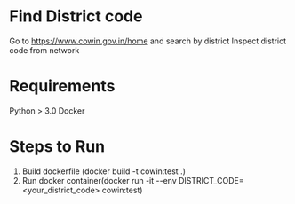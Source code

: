 # Find District code 
Go to https://www.cowin.gov.in/home 
and search by district
Inspect district code from network

# Requirements
Python > 3.0
Docker

# Steps to Run
1. Build dockerfile (docker build -t cowin:test .)
2. Run docker container(docker run -it --env DISTRICT_CODE=<your_district_code> cowin:test)